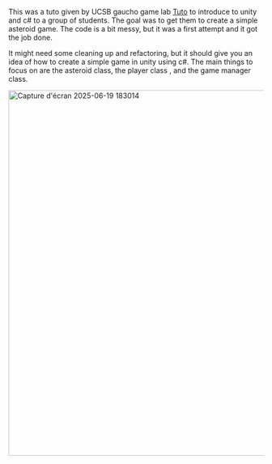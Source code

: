 This was a tuto given by UCSB gaucho game lab [Tuto](https://www.youtube.com/watch?v=p1gFDnrTOEo) to introduce to unity and c# to a group of students. The goal was to get them to create a simple asteroid game. The code is a bit messy, but it was a first attempt and it got the job done.

It might need some cleaning up and refactoring, but it should give you an idea of how to create a simple game in unity using c#. The main things to focus on are the asteroid class, the player class , and the game manager class.

<img width="722" alt="Capture d'écran 2025-06-19 183014" src="https://github.com/user-attachments/assets/1b5c209d-dc63-4b3a-a6d2-d532ac89dd96" />
